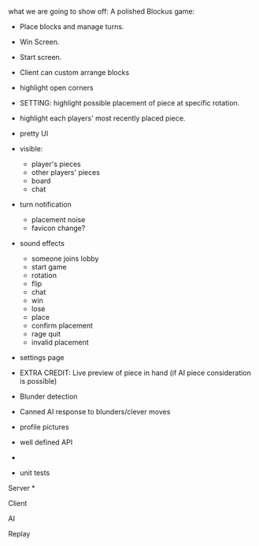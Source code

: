 

what we are going to show off:
A polished Blockus game:
* Place blocks and manage turns.
* Win Screen.
* Start screen.
* Client can custom arrange blocks
* highlight open corners
* SETTING: highlight possible placement of piece at specific rotation.
* highlight each players' most recently placed piece.
* pretty UI
* visible:
  * player's pieces
  * other players' pieces
  * board
  * chat
* turn notification
  * placement noise
  * favicon change?
* sound effects
  * someone joins lobby
  * start game
  * rotation
  * flip
  * chat
  * win
  * lose
  * place
  * confirm placement
  * rage quit
  * invalid placement
* settings page
* EXTRA CREDIT: Live preview of piece in hand (if AI piece consideration is possible)
* Blunder detection
* Canned AI response to blunders/clever moves
* profile pictures



* well defined API
* 
* unit tests

Server
* 

Client


AI

Replay
